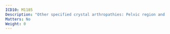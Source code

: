 ```yaml
---
ICD10: M1185
Description: "Other specified crystal arthropathies: Pelvic region and thigh"
Matters: No
Weight: 0
---
```


